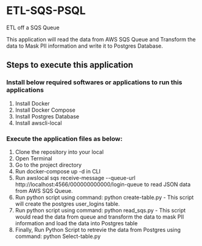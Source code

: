 # ETL-SQS-PSQL
 ETL off a SQS Queue

 This application will read the data from AWS SQS Queue and Transform the data to Mask PII information and write it to Postgres Database. 

 ## Steps to execute this application
 ### Install below required softwares or applications to run this applications
 1. Install Docker
 2. Install Docker Compose
 3. Install Postgres Database
 4. Install awscli-local

### Execute the application files as below:
1. Clone the repository into your local
2. Open Terminal
3. Go to the project directory
4. Run docker-compose up -d in CLI
5. Run awslocal sqs receive-message --queue-url http://localhost:4566/000000000000/login-queue to read JSON data from AWS SQS Queue.
6. Run python script using command: python create-table.py  - This script will create the postgres user_logins table.
7. Run python script using command: python read_sqs.py      - This script would read the data from queue and transform the data to mask PII information and load the data into Postgres table
8. Finally, Run Python Script to retrevie the data from Postgres using command: python Select-table.py

